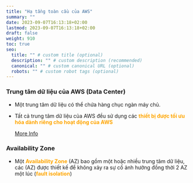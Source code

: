 ```yaml
---
title: "Hạ tầng toàn cầu của AWS"
summary: ""
date: 2023-09-07T16:13:18+02:00
lastmod: 2023-09-07T16:13:18+02:00
draft: false
weight: 910
toc: true
seo:
  title: "" # custom title (optional)
  description: "" # custom description (recommended)
  canonical: "" # custom canonical URL (optional)
  robots: "" # custom robot tags (optional)
---
```


### Trung tâm dữ liệu của AWS (Data Center)
- Một trung tâm dữ liệu có thể chứa hàng chục ngàn máy chủ.
- Tất cả trung tâm dữ liệu của AWS đều sử dụng các <span style="color: orange; font-weight:bold;">thiết bị được tối ưu hóa dành riêng cho hoạt động của AWS</span>

    [More Info](https://aws.amazon.com/about-aws/global-infrastructure/)

### Availability Zone
- Một <span style="color: orange; font-weight:bold;">Availability Zone</span> (AZ) bao gồm một hoặc nhiều trung tâm dữ liệu, các (AZ) được thiết kế để không
xảy ra sự cố ảnh hưởng đồng thời 2 AZ một lúc (<span style="color: orange; font-weight:bold;">fault isolation</span>)
